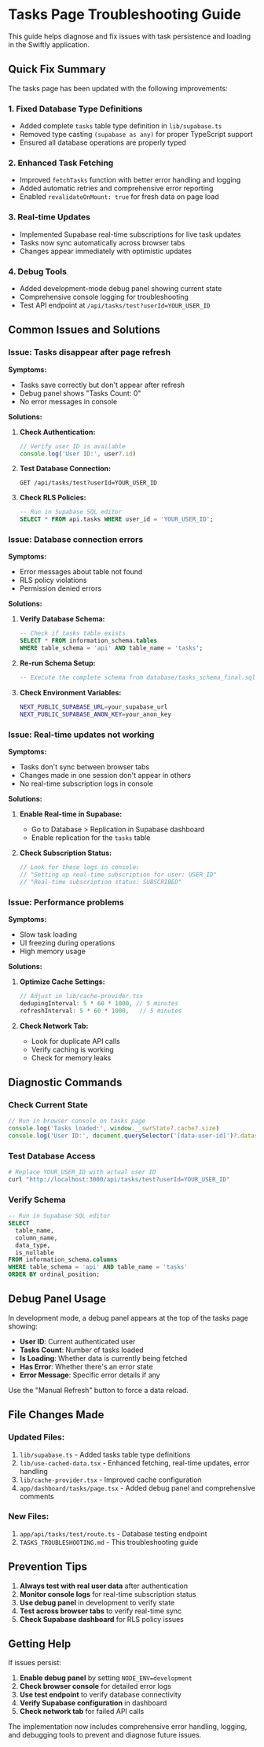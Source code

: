 # Tasks Page Troubleshooting Guide

This guide helps diagnose and fix issues with task persistence and loading in the Swiftly application.

## Quick Fix Summary

The tasks page has been updated with the following improvements:

### 1. Fixed Database Type Definitions
- Added complete `tasks` table type definition in `lib/supabase.ts`
- Removed type casting `(supabase as any)` for proper TypeScript support
- Ensured all database operations are properly typed

### 2. Enhanced Task Fetching
- Improved `fetchTasks` function with better error handling and logging
- Added automatic retries and comprehensive error reporting
- Enabled `revalidateOnMount: true` for fresh data on page load

### 3. Real-time Updates
- Implemented Supabase real-time subscriptions for live task updates
- Tasks now sync automatically across browser tabs
- Changes appear immediately with optimistic updates

### 4. Debug Tools
- Added development-mode debug panel showing current state
- Comprehensive console logging for troubleshooting
- Test API endpoint at `/api/tasks/test?userId=YOUR_USER_ID`

## Common Issues and Solutions

### Issue: Tasks disappear after page refresh

**Symptoms:**
- Tasks save correctly but don't appear after refresh
- Debug panel shows "Tasks Count: 0"
- No error messages in console

**Solutions:**

1. **Check Authentication:**
   ```typescript
   // Verify user ID is available
   console.log('User ID:', user?.id)
   ```

2. **Test Database Connection:**
   ```
   GET /api/tasks/test?userId=YOUR_USER_ID
   ```

3. **Check RLS Policies:**
   ```sql
   -- Run in Supabase SQL editor
   SELECT * FROM api.tasks WHERE user_id = 'YOUR_USER_ID';
   ```

### Issue: Database connection errors

**Symptoms:**
- Error messages about table not found
- RLS policy violations
- Permission denied errors

**Solutions:**

1. **Verify Database Schema:**
   ```sql
   -- Check if tasks table exists
   SELECT * FROM information_schema.tables 
   WHERE table_schema = 'api' AND table_name = 'tasks';
   ```

2. **Re-run Schema Setup:**
   ```sql
   -- Execute the complete schema from database/tasks_schema_final.sql
   ```

3. **Check Environment Variables:**
   ```bash
   NEXT_PUBLIC_SUPABASE_URL=your_supabase_url
   NEXT_PUBLIC_SUPABASE_ANON_KEY=your_anon_key
   ```

### Issue: Real-time updates not working

**Symptoms:**
- Tasks don't sync between browser tabs
- Changes made in one session don't appear in others
- No real-time subscription logs in console

**Solutions:**

1. **Enable Real-time in Supabase:**
   - Go to Database > Replication in Supabase dashboard
   - Enable replication for the `tasks` table

2. **Check Subscription Status:**
   ```typescript
   // Look for these logs in console:
   // "Setting up real-time subscription for user: USER_ID"
   // "Real-time subscription status: SUBSCRIBED"
   ```

### Issue: Performance problems

**Symptoms:**
- Slow task loading
- UI freezing during operations
- High memory usage

**Solutions:**

1. **Optimize Cache Settings:**
   ```typescript
   // Adjust in lib/cache-provider.tsx
   dedupingInterval: 5 * 60 * 1000, // 5 minutes
   refreshInterval: 5 * 60 * 1000,   // 5 minutes
   ```

2. **Check Network Tab:**
   - Look for duplicate API calls
   - Verify caching is working
   - Check for memory leaks

## Diagnostic Commands

### Check Current State
```javascript
// Run in browser console on tasks page
console.log('Tasks loaded:', window.__swrState?.cache?.size)
console.log('User ID:', document.querySelector('[data-user-id]')?.dataset.userId)
```

### Test Database Access
```bash
# Replace YOUR_USER_ID with actual user ID
curl "http://localhost:3000/api/tasks/test?userId=YOUR_USER_ID"
```

### Verify Schema
```sql
-- Run in Supabase SQL editor
SELECT 
  table_name,
  column_name,
  data_type,
  is_nullable
FROM information_schema.columns 
WHERE table_schema = 'api' AND table_name = 'tasks'
ORDER BY ordinal_position;
```

## Debug Panel Usage

In development mode, a debug panel appears at the top of the tasks page showing:

- **User ID**: Current authenticated user
- **Tasks Count**: Number of tasks loaded
- **Is Loading**: Whether data is currently being fetched
- **Has Error**: Whether there's an error state
- **Error Message**: Specific error details if any

Use the "Manual Refresh" button to force a data reload.

## File Changes Made

### Updated Files:
1. `lib/supabase.ts` - Added tasks table type definitions
2. `lib/use-cached-data.tsx` - Enhanced fetching, real-time updates, error handling
3. `lib/cache-provider.tsx` - Improved cache configuration
4. `app/dashboard/tasks/page.tsx` - Added debug panel and comprehensive comments

### New Files:
1. `app/api/tasks/test/route.ts` - Database testing endpoint
2. `TASKS_TROUBLESHOOTING.md` - This troubleshooting guide

## Prevention Tips

1. **Always test with real user data** after authentication
2. **Monitor console logs** for real-time subscription status
3. **Use debug panel** in development to verify state
4. **Test across browser tabs** to verify real-time sync
5. **Check Supabase dashboard** for RLS policy issues

## Getting Help

If issues persist:

1. **Enable debug panel** by setting `NODE_ENV=development`
2. **Check browser console** for detailed error logs
3. **Use test endpoint** to verify database connectivity
4. **Verify Supabase configuration** in dashboard
5. **Check network tab** for failed API calls

The implementation now includes comprehensive error handling, logging, and debugging tools to prevent and diagnose future issues.
